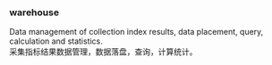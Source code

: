 ### warehouse   

Data management of collection index results, data placement, query, calculation and statistics.   
采集指标结果数据管理，数据落盘，查询，计算统计。